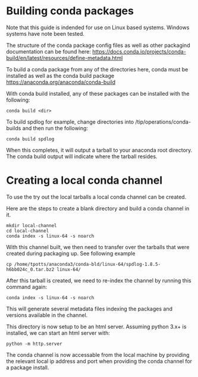 # Building conda packages

Note that this guide is indended for use on Linux based
systems. Windows systems have note been tested.

The structure of the conda package config files as well as other
packagind documentation can be found here:
https://docs.conda.io/projects/conda-build/en/latest/resources/define-metadata.html

To build a conda package from any of the directories here, conda must
be installed as well as the conda build package
https://anaconda.org/anaconda/conda-build

With conda build installed, any of these packages can be installed
with the following:

	conda build <dir>
	
To build spdlog for example, change directories into
/tip/operations/conda-builds and then run the following:

	conda build spdlog
	
When this completes, it will output a tarball to your anaconda root
directory. The conda build output will indicate where the tarball
resides.

# Creating a local conda channel

To use the try out the local tarballs a local conda channel can be
created.

Here are the steps to create a blank directory and build a conda
channel in it.

	mkdir local-channel
	cd local-channel
	conda index -s linux-64 -s noarch

With this channel built, we then need to transfer over the tarballs that were created during packaging up. See following example

	cp /home/tpotts/anaconda3/conda-bld/linux-64/spdlog-1.8.5-h6bb024c_0.tar.bz2 linux-64/
	
After this tarball is created, we need to re-index the channel by
running this command again:

	conda index -s linux-64 -s noarch
	
This will generate several metadata files indexing the packages and
versions available in the channel.

This directory is now setup to be an html server. Assuming python 3.x+ is installed, we can start an html server with:

	python -m http.server

The conda channel is now accessable from the local machine by providing the relevant local ip address and port when providing the conda channel for a package install.

